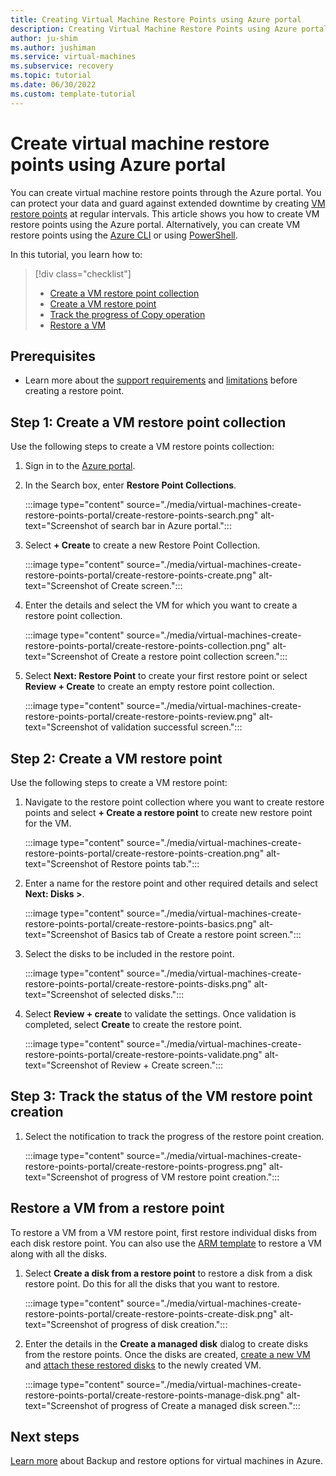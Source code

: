 ```yaml
---
title: Creating Virtual Machine Restore Points using Azure portal
description: Creating Virtual Machine Restore Points using Azure portal
author: ju-shim
ms.author: jushiman
ms.service: virtual-machines
ms.subservice: recovery
ms.topic: tutorial
ms.date: 06/30/2022
ms.custom: template-tutorial
---
```



# Create virtual machine restore points using Azure portal

You can create virtual machine restore points through the Azure portal. You can protect your data and guard against extended downtime by creating [VM restore points](virtual-machines-create-restore-points.md#about-vm-restore-points) at regular intervals. This article shows you how to create VM restore points using the Azure portal. Alternatively, you can create VM restore points using the [Azure CLI](virtual-machines-create-restore-points-cli.md) or using [PowerShell](virtual-machines-create-restore-points-powershell.md).
 
In this tutorial, you learn how to:

> [!div class="checklist"]
> * [Create a VM restore point collection](#step-1-create-a-vm-restore-point-collection)
> * [Create a VM restore point](#step-2-create-a-vm-restore-point)
> * [Track the progress of Copy operation](#step-3-track-the-status-of-the-vm-restore-point-creation)
> * [Restore a VM](#restore-a-vm-from-a-restore-point)

## Prerequisites

- Learn more about the [support requirements](concepts-restore-points.md) and [limitations](virtual-machines-create-restore-points.md#limitations) before creating a restore point. 

## Step 1: Create a VM restore point collection
Use the following steps to create a VM restore points collection:

1. Sign in to the [Azure portal](https://portal.azure.com).
1. In the Search box, enter **Restore Point Collections**.

   :::image type="content" source="./media/virtual-machines-create-restore-points-portal/create-restore-points-search.png" alt-text="Screenshot of search bar in Azure portal.":::

2. Select **+ Create** to create a new Restore Point Collection.

   :::image type="content" source="./media/virtual-machines-create-restore-points-portal/create-restore-points-create.png" alt-text="Screenshot of Create screen.":::

3. Enter the details and select the VM for which you want to create a restore point collection. 

   :::image type="content" source="./media/virtual-machines-create-restore-points-portal/create-restore-points-collection.png" alt-text="Screenshot of Create a restore point collection screen.":::

4. Select **Next: Restore Point** to create your first restore point or select **Review + Create** to create an empty restore point collection.

   :::image type="content" source="./media/virtual-machines-create-restore-points-portal/create-restore-points-review.png" alt-text="Screenshot of validation successful screen.":::

## Step 2: Create a VM restore point
Use the following steps to create a VM restore point:

1. Navigate to the restore point collection where you want to create restore points and select **+ Create a restore point** to create new restore point for the VM.

    :::image type="content" source="./media/virtual-machines-create-restore-points-portal/create-restore-points-creation.png" alt-text="Screenshot of Restore points tab.":::

2. Enter a name for the restore point and other required details and select **Next: Disks >**. 

   :::image type="content" source="./media/virtual-machines-create-restore-points-portal/create-restore-points-basics.png" alt-text="Screenshot of Basics tab of Create a restore point screen.":::

3. Select the disks to be included in the restore point. 

   :::image type="content" source="./media/virtual-machines-create-restore-points-portal/create-restore-points-disks.png" alt-text="Screenshot of selected disks.":::

4. Select **Review + create** to validate the settings. Once validation is completed, select **Create** to create the restore point.

   :::image type="content" source="./media/virtual-machines-create-restore-points-portal/create-restore-points-validate.png" alt-text="Screenshot of Review + Create screen.":::
   
 
## Step 3: Track the status of the VM restore point creation

1. Select the notification to track the progress of the restore point creation. 

   :::image type="content" source="./media/virtual-machines-create-restore-points-portal/create-restore-points-progress.png" alt-text="Screenshot of progress of VM restore point creation.":::
 
## Restore a VM from a restore point
To restore a VM from a VM restore point, first restore individual disks from each disk restore point. You can also use the [ARM template](https://github.com/Azure/Virtual-Machine-Restore-Points/blob/main/RestoreVMFromRestorePoint.json) to restore a VM along with all the disks.

1. Select **Create a disk from a restore point** to restore a disk from a disk restore point. Do this for all the disks that you want to restore. 

   :::image type="content" source="./media/virtual-machines-create-restore-points-portal/create-restore-points-create-disk.png" alt-text="Screenshot of progress of disk creation.":::

2. Enter the details in the **Create a managed disk** dialog to create disks from the restore points. 
Once the disks are created, [create a new VM](./windows/create-vm-specialized-portal.md#create-a-vm-from-a-disk) and [attach these restored disks](./windows/attach-managed-disk-portal.yml) to the newly created VM.

   :::image type="content" source="./media/virtual-machines-create-restore-points-portal/create-restore-points-manage-disk.png" alt-text="Screenshot of progress of Create a managed disk screen.":::

## Next steps
[Learn more](backup-recovery.md) about Backup and restore options for virtual machines in Azure.
